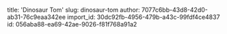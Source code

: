 title: 'Dinosaur Tom'
slug: dinosaur-tom
author: 7077c6bb-43d8-42d0-ab31-76c9eaa342ee
import_id: 30dc92fb-4956-479b-a43c-99fdf4ce4837
id: 056aba88-ea69-42ae-9026-f81f768a91a2
